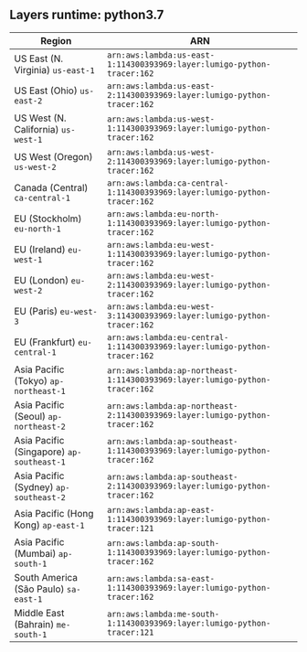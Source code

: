 Layers runtime: python3.7
----
| Region | ARN |
| --- | --- |
|US East (N. Virginia)  `us-east-1`|`arn:aws:lambda:us-east-1:114300393969:layer:lumigo-python-tracer:162`|
|US East (Ohio)  `us-east-2`|`arn:aws:lambda:us-east-2:114300393969:layer:lumigo-python-tracer:162`|
|US West (N. California)  `us-west-1`|`arn:aws:lambda:us-west-1:114300393969:layer:lumigo-python-tracer:162`|
|US West (Oregon)  `us-west-2`|`arn:aws:lambda:us-west-2:114300393969:layer:lumigo-python-tracer:162`|
|Canada (Central)  `ca-central-1`|`arn:aws:lambda:ca-central-1:114300393969:layer:lumigo-python-tracer:162`|
|EU (Stockholm)  `eu-north-1`|`arn:aws:lambda:eu-north-1:114300393969:layer:lumigo-python-tracer:162`|
|EU (Ireland)  `eu-west-1`|`arn:aws:lambda:eu-west-1:114300393969:layer:lumigo-python-tracer:162`|
|EU (London)  `eu-west-2`|`arn:aws:lambda:eu-west-2:114300393969:layer:lumigo-python-tracer:162`|
|EU (Paris)  `eu-west-3`|`arn:aws:lambda:eu-west-3:114300393969:layer:lumigo-python-tracer:162`|
|EU (Frankfurt)  `eu-central-1`|`arn:aws:lambda:eu-central-1:114300393969:layer:lumigo-python-tracer:162`|
|Asia Pacific (Tokyo)  `ap-northeast-1`|`arn:aws:lambda:ap-northeast-1:114300393969:layer:lumigo-python-tracer:162`|
|Asia Pacific (Seoul)  `ap-northeast-2`|`arn:aws:lambda:ap-northeast-2:114300393969:layer:lumigo-python-tracer:162`|
|Asia Pacific (Singapore)  `ap-southeast-1`|`arn:aws:lambda:ap-southeast-1:114300393969:layer:lumigo-python-tracer:162`|
|Asia Pacific (Sydney)  `ap-southeast-2`|`arn:aws:lambda:ap-southeast-2:114300393969:layer:lumigo-python-tracer:162`|
|Asia Pacific (Hong Kong)  `ap-east-1`|`arn:aws:lambda:ap-east-1:114300393969:layer:lumigo-python-tracer:121`|
|Asia Pacific (Mumbai)  `ap-south-1`|`arn:aws:lambda:ap-south-1:114300393969:layer:lumigo-python-tracer:162`|
|South America (São Paulo)  `sa-east-1`|`arn:aws:lambda:sa-east-1:114300393969:layer:lumigo-python-tracer:162`|
|Middle East (Bahrain)  `me-south-1`|`arn:aws:lambda:me-south-1:114300393969:layer:lumigo-python-tracer:121`|
